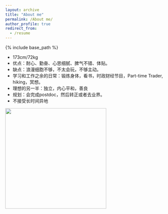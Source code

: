 ```yaml
---
layout: archive
title: "About me"
permalink: /About me/
author_profile: true
redirect_from:
  - /resume
---
```


{% include base_path %}

* 173cm/72kg
* 优点：耐心、勤奋、心思细腻、脾气不错、体贴。
* 缺点：浪漫细胞不够，不太会玩，不够主动。
* 学习和工作之余的日常：锻炼身体，看书，时政财经节目，Part-time Trader, hiking，冥想。
* 理想的另一半：独立，内心平和，善良
* 规划：会完成postdoc，然后转正或者去业界。
* 不接受长时间异地

<img src="https://user-images.githubusercontent.com/21980320/185765725-afd2042f-066b-4b7f-9aba-b030f2562b2d.JPG" width="320" />
